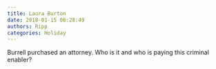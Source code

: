 ```yaml
---
title: Laura Burton
date: 2018-01-15 06:28:49
authors: Ripp
categories: Holiday
---
```


 Burrell purchased an attorney. Who is it and who is paying this criminal enabler?